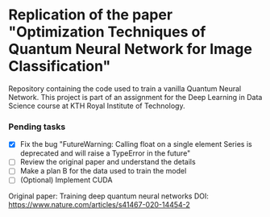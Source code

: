 # Replication of the paper "Optimization Techniques of Quantum Neural Network for Image Classification"

Repository containing the code used to train a vanilla Quantum Neural Network. This project is part of an assignment for the Deep Learning in Data Science course at KTH Royal Institute of Technology. 

### Pending tasks
- [X] Fix the bug "FutureWarning: Calling float on a single element Series is deprecated and will raise a TypeError in the future"
- [ ] Review the original paper and understand the details
- [ ] Make a plan B for the data used to train the model
- [ ] (Optional) Implement CUDA

Original paper: Training deep quantum neural networks
DOI: https://www.nature.com/articles/s41467-020-14454-2
